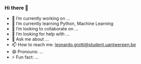 ### Hi there 👋



- 🔭 I’m currently working on ...
- 🌱 I’m currently learning Python, Machine Learning
- 👯 I’m looking to collaborate on ...
- 🤔 I’m looking for help with ...
- 💬 Ask me about ...
- 📫 How to reach me: leonardo.grotti@student.uantwerpen.be
- 😄 Pronouns: ...
- ⚡ Fun fact: ...

